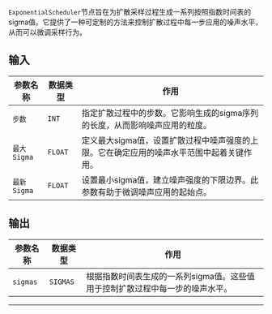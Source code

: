 `ExponentialScheduler`节点旨在为扩散采样过程生成一系列按照指数时间表的sigma值。它提供了一种可定制的方法来控制扩散过程中每一步应用的噪声水平，从而可以微调采样行为。

## 输入

| 参数名称 | 数据类型 | 作用 |
| --- | --- | --- |
| `步数` | `INT` | 指定扩散过程中的步数。它影响生成的sigma序列的长度，从而影响噪声应用的粒度。 |
| `最大Sigma` | `FLOAT` | 定义最大sigma值，设置扩散过程中噪声强度的上限。它在确定应用的噪声水平范围中起着关键作用。 |
| `最新Sigma` | `FLOAT` | 设置最小sigma值，建立噪声强度的下限边界。此参数有助于微调噪声应用的起始点。 |

## 输出

| 参数名称 | 数据类型 | 作用 |
| --- | --- | --- |
| `sigmas` | `SIGMAS` | 根据指数时间表生成的一系列sigma值。这些值用于控制扩散过程中每一步的噪声水平。 |

---
